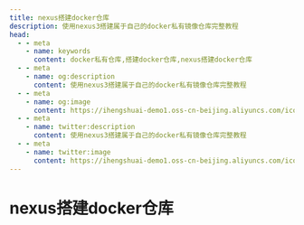 ```yaml
---
title: nexus搭建docker仓库
description: 使用nexus3搭建属于自己的docker私有镜像仓库完整教程
head:
  - - meta
    - name: keywords
      content: docker私有仓库,搭建docker仓库,nexus搭建docker仓库
  - - meta
    - name: og:description
      content: 使用nexus3搭建属于自己的docker私有镜像仓库完整教程
  - - meta
    - name: og:image
      content: https://ihengshuai-demo1.oss-cn-beijing.aliyuncs.com/icon-docker.png
  - - meta
    - name: twitter:description
      content: 使用nexus3搭建属于自己的docker私有镜像仓库完整教程
  - - meta
    - name: twitter:image
      content: https://ihengshuai-demo1.oss-cn-beijing.aliyuncs.com/icon-docker.png
---
```


# nexus搭建docker仓库